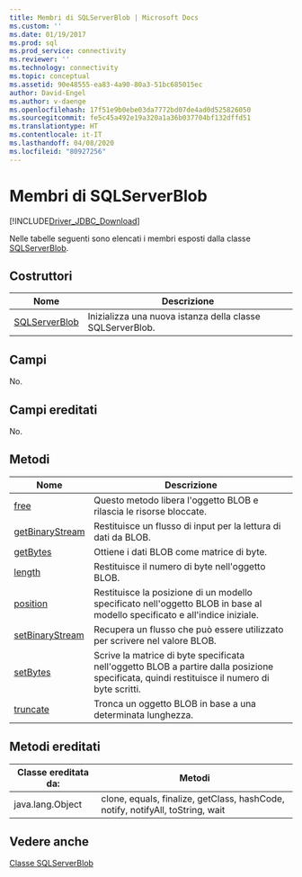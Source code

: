 ```yaml
---
title: Membri di SQLServerBlob | Microsoft Docs
ms.custom: ''
ms.date: 01/19/2017
ms.prod: sql
ms.prod_service: connectivity
ms.reviewer: ''
ms.technology: connectivity
ms.topic: conceptual
ms.assetid: 90e48555-ea83-4a90-80a3-51bc685015ec
author: David-Engel
ms.author: v-daenge
ms.openlocfilehash: 17f51e9b0ebe03da7772bd07de4ad0d525826050
ms.sourcegitcommit: fe5c45a492e19a320a1a36b037704bf132dffd51
ms.translationtype: HT
ms.contentlocale: it-IT
ms.lasthandoff: 04/08/2020
ms.locfileid: "80927256"
---
```

# <a name="sqlserverblob-members"></a>Membri di SQLServerBlob
[!INCLUDE[Driver_JDBC_Download](../../../includes/driver_jdbc_download.md)]

  Nelle tabelle seguenti sono elencati i membri esposti dalla classe [SQLServerBlob](../../../connect/jdbc/reference/sqlserverblob-class.md).  
  
## <a name="constructors"></a>Costruttori  
  
|Nome|Descrizione|  
|----------|-----------------|  
|[SQLServerBlob](../../../connect/jdbc/reference/sqlserverblob-constructor-sqlserverconnection-byte.md)|Inizializza una nuova istanza della classe SQLServerBlob.|  
  
## <a name="fields"></a>Campi  
 No.  
  
## <a name="inherited-fields"></a>Campi ereditati  
 No.  
  
## <a name="methods"></a>Metodi  
  
|Nome|Descrizione|  
|----------|-----------------|  
|[free](../../../connect/jdbc/reference/free-method-sqlserverblob.md)|Questo metodo libera l'oggetto BLOB e rilascia le risorse bloccate.|  
|[getBinaryStream](../../../connect/jdbc/reference/getbinarystream-method-sqlserverblob.md)|Restituisce un flusso di input per la lettura di dati da BLOB.|  
|[getBytes](../../../connect/jdbc/reference/getbytes-method-sqlserverblob.md)|Ottiene i dati BLOB come matrice di byte.|  
|[length](../../../connect/jdbc/reference/length-method-sqlserverblob.md)|Restituisce il numero di byte nell'oggetto BLOB.|  
|[position](../../../connect/jdbc/reference/position-method-sqlserverblob.md)|Restituisce la posizione di un modello specificato nell'oggetto BLOB in base al modello specificato e all'indice iniziale.|  
|[setBinaryStream](../../../connect/jdbc/reference/setbinarystream-method-sqlserverblob.md)|Recupera un flusso che può essere utilizzato per scrivere nel valore BLOB.|  
|[setBytes](../../../connect/jdbc/reference/setbytes-method-sqlserverblob.md)|Scrive la matrice di byte specificata nell'oggetto BLOB a partire dalla posizione specificata, quindi restituisce il numero di byte scritti.|  
|[truncate](../../../connect/jdbc/reference/truncate-method-sqlserverblob.md)|Tronca un oggetto BLOB in base a una determinata lunghezza.|  
  
## <a name="inherited-methods"></a>Metodi ereditati  
  
|Classe ereditata da:|Metodi|  
|---------------------------|-------------|  
|java.lang.Object|clone, equals, finalize, getClass, hashCode, notify, notifyAll, toString, wait|  
  
## <a name="see-also"></a>Vedere anche  
 [Classe SQLServerBlob](../../../connect/jdbc/reference/sqlserverblob-class.md)  
  
  
